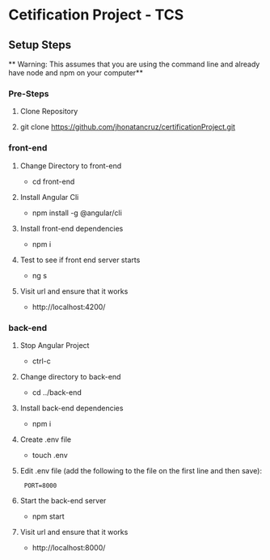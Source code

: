 # Cetification Project - TCS

## Setup Steps

  
** Warning: This assumes that you are using the command line and already have node and npm on your computer**

### Pre-Steps

1. Clone Repository

2. git clone https://github.com/jhonatancruz/certificationProject.git


### front-end

1. Change Directory to front-end

	- cd front-end

2. Install Angular Cli

	- npm install -g @angular/cli

3. Install front-end dependencies

	- npm i

4. Test to see if front end server starts

	- ng s

5. Visit url and ensure that it works

	- http://localhost:4200/

### back-end

1. Stop Angular Project

	- ctrl-c

2. Change directory to back-end

	- cd ../back-end

3. Install back-end dependencies

	- npm i

4. Create .env file

	- touch .env

5. Edit .env file (add the following to the file on the first line and then save):

		PORT=8000

6. Start the back-end server

	- npm start

7. Visit url and ensure that it works

	- http://localhost:8000/

